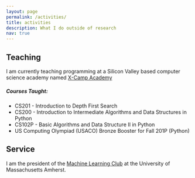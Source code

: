 ```yaml
---
layout: page
permalink: /activities/
title: activities
description: What I do outside of research
nav: true
---
```


## Teaching

I am currently teaching programming at a Silicon Valley based computer science academy named [X-Camp Academy](https://x-camp.academy/#/)

##### Courses Taught:
* CS201 - Introduction to Depth First Search
* CS200 - Introduction to Intermediate Algorithms and Data Structures in Python
* CS102P - Basic Algorithms and Data Structure II in Python
* US Computing Olympiad (USACO) Bronze Booster for Fall 201P (Python)



## Service

I am the president of the [Machine Learning Club](https://umass-ml-club.github.io/) at the University of Massachusetts Amherst.

